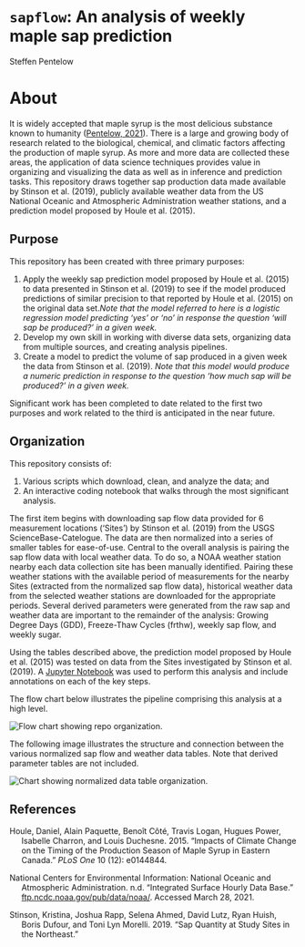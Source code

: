 `sapflow`: An analysis of weekly maple sap prediction
================
Steffen Pentelow

# About

It is widely accepted that maple syrup is the most delicious substance
known to humanity
([Pentelow, 2021](https://github.com/spentelow/sapflow)). There is a
large and growing body of research related to the biological, chemical,
and climatic factors affecting the production of maple syrup. As more
and more data are collected these areas, the application of data science
techniques provides value in organizing and visualizing the data as well
as in inference and prediction tasks. This repository draws together sap
production data made available by Stinson et al. (2019), publicly
available weather data from the US National Oceanic and Atmospheric
Administration weather stations, and a prediction model proposed by
Houle et al. (2015).

## Purpose

This repository has been created with three primary purposes:

1.  Apply the weekly sap prediction model proposed by Houle et al.
    (2015) to data presented in Stinson et al. (2019) to see if the
    model produced predictions of similar precision to that reported by
    Houle et al. (2015) on the original data set.*Note that the model
    referred to here is a logistic regression model predicting ‘yes’ or
    ‘no’ in response the question ‘will sap be produced?’ in a given
    week.*
2.  Develop my own skill in working with diverse data sets, organizing
    data from multiple sources, and creating analysis pipelines.
3.  Create a model to predict the volume of sap produced in a given week
    the data from Stinson et al. (2019). *Note that this model would
    produce a numeric prediction in response to the question ‘how much
    sap will be produced?’ in a given week.*

Significant work has been completed to date related to the first two
purposes and work related to the third is anticipated in the near
future.

## Organization

This repository consists of:

1.  Various scripts which download, clean, and analyze the data; and
2.  An interactive coding notebook that walks through the most
    significant analysis.

The first item begins with downloading sap flow data provided for 6
measurement locations (‘Sites’) by Stinson et al. (2019) from the USGS
ScienceBase-Catelogue. The data are then normalized into a series of
smaller tables for ease-of-use. Central to the overall analysis is
pairing the sap flow data with local weather data. To do so, a NOAA
weather station nearby each data collection site has been manually
identified. Pairing these weather stations with the available period of
measurements for the nearby Sites (extracted from the normalized sap
flow data), historical weather data from the selected weather stations
are downloaded for the appropriate periods. Several derived parameters
were generated from the raw sap and weather data are important to the
remainder of the analysis: Growing Degree Days (GDD), Freeze-Thaw Cycles
(frthw), weekly sap flow, and weekly sugar.

Using the tables described above, the prediction model proposed by Houle
et al. (2015) was tested on data from the Sites investigated by Stinson
et al. (2019). A [Jupyter Notebook](documentation/weekly_analysis.ipynb)
was used to perform this analysis and include annotations on each of the
key steps.

The flow chart below illustrates the pipeline comprising this analysis
at a high level.

![Flow chart showing repo
organization.](documentation/img/Sapflow_org.svg)

The following image illustrates the structure and connection between the
various normalized sap flow and weather data tables. Note that derived
parameter tables are not included.

![Chart showing normalized data table
organization.](documentation/img/norm_tables.svg)

## References

<div id="refs" class="references hanging-indent">

<div id="ref-houle">

Houle, Daniel, Alain Paquette, Benoı̂t Côté, Travis Logan, Hugues Power,
Isabelle Charron, and Louis Duchesne. 2015. “Impacts of Climate Change
on the Timing of the Production Season of Maple Syrup in Eastern
Canada.” *PLoS One* 10 (12): e0144844.

</div>

<div id="ref-noaa">

National Centers for Environmental Information: National Oceanic and
Atmospheric Administration. n.d. “Integrated Surface Hourly Data Base.”
[ftp.ncdc.noaa.gov/pub/data/noaa/](ftp.ncdc.noaa.gov/pub/data/noaa/).
Accessed March 28, 2021.

</div>

<div id="ref-stinson">

Stinson, Kristina, Joshua Rapp, Selena Ahmed, David Lutz, Ryan Huish,
Boris Dufour, and Toni Lyn Morelli. 2019. “Sap Quantity at Study Sites
in the Northeast.”

</div>

</div>
